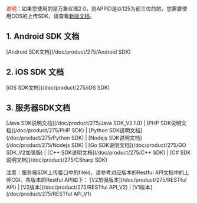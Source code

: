 <font color=red>说明</font>：如果您使用的是万象优图2.0，则APPID是以125为前三位的的，您需要使用COS的上传SDK，请查看[新版文档](https://www.qcloud.com/doc/product/436/6474)。

## 1. Android SDK 文档

[Android SDK文档](/doc/product/275/Android SDK)

## 2. iOS SDK 文档
[iOS SDK文档](/doc/product/275/iOS SDK)

## 3. 服务器SDK文档
[Java SDK说明文档](/doc/product/275/Java SDK_V2.1.0) | [PHP SDK说明文档](/doc/product/275/PHP SDK) | [Python SDK说明文档](/doc/product/275/Python SDK) | [Nodejs SDK说明文档](/doc/product/275/Nodejs SDK) | [Go SDK说明文档](/doc/product/275/GO SDK_V2加强版) | [C++ SDK说明文档](/doc/product/275/C++ SDK) | [C# SDK说明文档](/doc/product/275/CSharp SDK) 

注意：服务端SDK上传接口中的fileid，请参考对应版本的Restful API文档中的上传CGI。各版本的Restful API如下：
[V2加强版本](/doc/product/275/RESTful API) | [V2版本](/doc/product/275/RESTful API_V2) | [V1版本](/doc/product/275/RESTful API_V1)